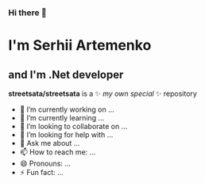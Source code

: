 ### Hi there 👋
# I'm Serhii Artemenko
## and I'm .Net developer


**streetsata/streetsata** is a ✨ _my own special_ ✨ repository

- 🔭 I’m currently working on ...
- 🌱 I’m currently learning ...
- 👯 I’m looking to collaborate on ...
- 🤔 I’m looking for help with ...
- 💬 Ask me about ... 
- 📫 How to reach me: ...
- 😄 Pronouns: ...
- ⚡ Fun fact: ...
